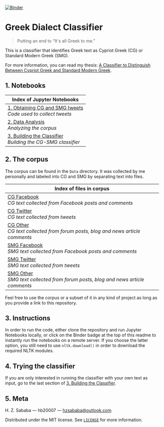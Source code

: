 [![Binder](https://mybinder.org/badge.svg)](https://mybinder.org/v2/gh/hb20007/greek-dialect-classifier/master)

# Greek Dialect Classifier

> Putting an end to &ldquo;It's all Greek to me.&rdquo;

This is a classifier that identifies Greek text as Cypriot Greek (CG) or Standard Modern Greek (SMG).

For more information, you can read my thesis: [A Classifier to Distinguish Between Cypriot Greek and Standard Modern Greek](https://www.academia.edu/36753159/A_Classifier_to_Distinguish_Between_Cypriot_Greek_and_Standard_Modern_Greek).

## 1. Notebooks
|Index of Jupyter Notebooks|
|---|
|[1. Obtaining CG and SMG tweets](1-Obtaining-CG-SMG-Tweets.ipynb)<br>*Code used to collect tweets*|
|[2. Data Analysis](2-Data-Analysis.ipynb)<br>*Analyzing the corpus*|
|[3. Building the Classifier](3-Building-the-Classifier.ipynb)<br>*Building the CG-SMG classifier*|

## 2. The corpus
The corpus can be found in the `Data` directory. It was collected by me personally and labeled into CG and SMG by separating text into files.

|Index of files in corpus|
|---|
|[CG Facebook](Data/cg_fb.txt)<br>*CG text collected from Facebook posts and comments*|
|[CG Twitter](Data/cg_twitter.txt)<br>*CG text collected from tweets*|
|[CG Other](Data/cg_other.txt)<br>*CG text collected from forum posts, blog and news article comments*|
|[SMG Facebook](Data/smg_fb.txt)<br>*SMG text collected from Facebook posts and comments*|
|[SMG Twitter](Data/smg_twitter.txt)<br>*SMG text collected from tweets*|
|[SMG Other](Data/smg_other.txt)<br>*SMG text collected from forum posts, blog and news article comments*|

Feel free to use the corpus or a subset of it in any kind of project as long as you provide a link to this repository.

## 3. Instructions
In order to run the code, either clone the repository and run Jupyter Notebooks locally, or click on the Binder badge at the top of this readme to instantly run the notebooks on a remote server. If you choose the latter option, you still need to use `nltk.download()` in order to download the required NLTK modules.

## 4. Trying the classifier
If you are only interested in running the classifier with your own text as input, go to the last section of [3. Building the Classifier](https://github.com/hb20007/greek-dialect-classifier/blob/master/3-Building-the-Classifier.ipynb).

## 5. Meta

H. Z. Sababa &mdash; hb20007 &mdash; hzsababa@outlook.com

Distributed under the MIT license. See [`LICENSE`](https://github.com/hb20007/greek-dialect-classifier/blob/master/LICENSE) for more information.
